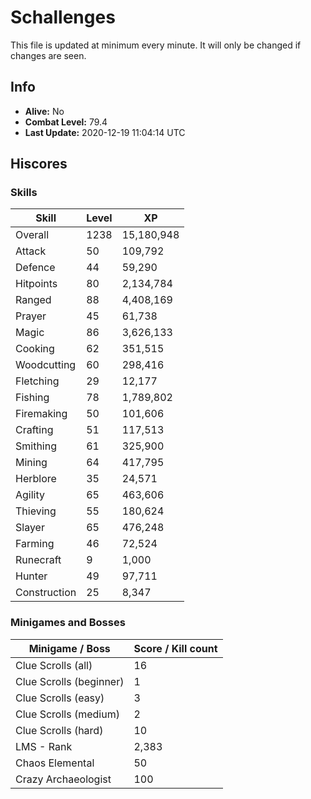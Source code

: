 # Schallenges

This file is updated at minimum every minute. It will only be changed if changes are seen.

## Info

 - **Alive:** No
 - **Combat Level:** 79.4
 - **Last Update:** 2020-12-19 11:04:14 UTC

## Hiscores

### Skills

| Skill | Level | XP |
|--|--|--|
| Overall | 1238 | 15,180,948 |
| Attack | 50 | 109,792 |
| Defence | 44 | 59,290 |
| Hitpoints | 80 | 2,134,784 |
| Ranged | 88 | 4,408,169 |
| Prayer | 45 | 61,738 |
| Magic | 86 | 3,626,133 |
| Cooking | 62 | 351,515 |
| Woodcutting | 60 | 298,416 |
| Fletching | 29 | 12,177 |
| Fishing | 78 | 1,789,802 |
| Firemaking | 50 | 101,606 |
| Crafting | 51 | 117,513 |
| Smithing | 61 | 325,900 |
| Mining | 64 | 417,795 |
| Herblore | 35 | 24,571 |
| Agility | 65 | 463,606 |
| Thieving | 55 | 180,624 |
| Slayer | 65 | 476,248 |
| Farming | 46 | 72,524 |
| Runecraft | 9 | 1,000 |
| Hunter | 49 | 97,711 |
| Construction | 25 | 8,347 |

### Minigames and Bosses

| Minigame / Boss | Score / Kill count |
|--|--|
| Clue Scrolls (all) | 16 |
| Clue Scrolls (beginner) | 1 |
| Clue Scrolls (easy) | 3 |
| Clue Scrolls (medium) | 2 |
| Clue Scrolls (hard) | 10 |
| LMS - Rank | 2,383 |
| Chaos Elemental | 50 |
| Crazy Archaeologist | 100 |
